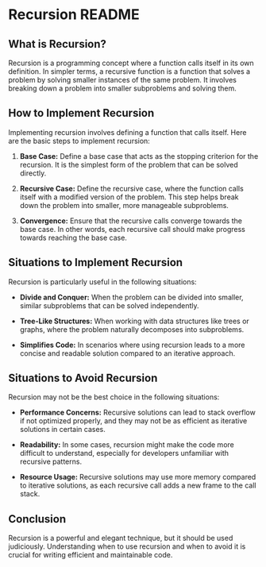 # Recursion README

## What is Recursion?

Recursion is a programming concept where a function calls itself in its own definition. In simpler terms, a recursive function is a function that solves a problem by solving smaller instances of the same problem. It involves breaking down a problem into smaller subproblems and solving them.

## How to Implement Recursion

Implementing recursion involves defining a function that calls itself. Here are the basic steps to implement recursion:

1. **Base Case:**
   Define a base case that acts as the stopping criterion for the recursion. It is the simplest form of the problem that can be solved directly.

2. **Recursive Case:**
   Define the recursive case, where the function calls itself with a modified version of the problem. This step helps break down the problem into smaller, more manageable subproblems.

3. **Convergence:**
   Ensure that the recursive calls converge towards the base case. In other words, each recursive call should make progress towards reaching the base case.

## Situations to Implement Recursion

Recursion is particularly useful in the following situations:

- **Divide and Conquer:**
  When the problem can be divided into smaller, similar subproblems that can be solved independently.

- **Tree-Like Structures:**
  When working with data structures like trees or graphs, where the problem naturally decomposes into subproblems.

- **Simplifies Code:**
  In scenarios where using recursion leads to a more concise and readable solution compared to an iterative approach.

## Situations to Avoid Recursion

Recursion may not be the best choice in the following situations:

- **Performance Concerns:**
  Recursive solutions can lead to stack overflow if not optimized properly, and they may not be as efficient as iterative solutions in certain cases.

- **Readability:**
  In some cases, recursion might make the code more difficult to understand, especially for developers unfamiliar with recursive patterns.

- **Resource Usage:**
  Recursive solutions may use more memory compared to iterative solutions, as each recursive call adds a new frame to the call stack.

## Conclusion

Recursion is a powerful and elegant technique, but it should be used judiciously. Understanding when to use recursion and when to avoid it is crucial for writing efficient and maintainable code.

